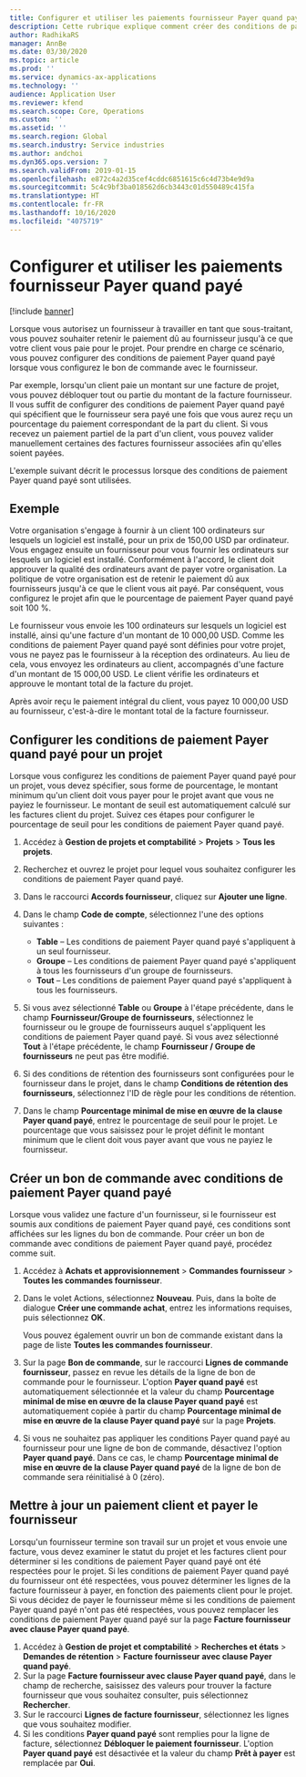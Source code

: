 ```yaml
---
title: Configurer et utiliser les paiements fournisseur Payer quand payé
description: Cette rubrique explique comment créer des conditions de paiement Payer quand payé afin que vous puissiez débloquer des paiements fournisseur partiels, en fonction des paiements des clients.
author: RadhikaRS
manager: AnnBe
ms.date: 03/30/2020
ms.topic: article
ms.prod: ''
ms.service: dynamics-ax-applications
ms.technology: ''
audience: Application User
ms.reviewer: kfend
ms.search.scope: Core, Operations
ms.custom: ''
ms.assetid: ''
ms.search.region: Global
ms.search.industry: Service industries
ms.author: andchoi
ms.dyn365.ops.version: 7
ms.search.validFrom: 2019-01-15
ms.openlocfilehash: e872c4a2d35cef4cddc6851615c6c4d73b4e9d9a
ms.sourcegitcommit: 5c4c9bf3ba018562d6cb3443c01d550489c415fa
ms.translationtype: HT
ms.contentlocale: fr-FR
ms.lasthandoff: 10/16/2020
ms.locfileid: "4075719"
---
```

# <a name="set-up-and-use-pay-when-paid-vendor-payments"></a>Configurer et utiliser les paiements fournisseur Payer quand payé

[!include [banner](../includes/banner.md)]

Lorsque vous autorisez un fournisseur à travailler en tant que sous-traitant, vous pouvez souhaiter retenir le paiement dû au fournisseur jusqu'à ce que votre client vous paie pour le projet. Pour prendre en charge ce scénario, vous pouvez configurer des conditions de paiement Payer quand payé lorsque vous configurez le bon de commande avec le fournisseur.

Par exemple, lorsqu'un client paie un montant sur une facture de projet, vous pouvez débloquer tout ou partie du montant de la facture fournisseur. Il vous suffit de configurer des conditions de paiement Payer quand payé qui spécifient que le fournisseur sera payé une fois que vous aurez reçu un pourcentage du paiement correspondant de la part du client. Si vous recevez un paiement partiel de la part d'un client, vous pouvez valider manuellement certaines des factures fournisseur associées afin qu'elles soient payées.

L'exemple suivant décrit le processus lorsque des conditions de paiement Payer quand payé sont utilisées.

## <a name="example"></a>Exemple

Votre organisation s'engage à fournir à un client 100 ordinateurs sur lesquels un logiciel est installé, pour un prix de 150,00 USD par ordinateur. Vous engagez ensuite un fournisseur pour vous fournir les ordinateurs sur lesquels un logiciel est installé. Conformément à l'accord, le client doit approuver la qualité des ordinateurs avant de payer votre organisation. La politique de votre organisation est de retenir le paiement dû aux fournisseurs jusqu'à ce que le client vous ait payé. Par conséquent, vous configurez le projet afin que le pourcentage de paiement Payer quand payé soit 100 %.

Le fournisseur vous envoie les 100 ordinateurs sur lesquels un logiciel est installé, ainsi qu'une facture d'un montant de 10 000,00 USD. Comme les conditions de paiement Payer quand payé sont définies pour votre projet, vous ne payez pas le fournisseur à la réception des ordinateurs. Au lieu de cela, vous envoyez les ordinateurs au client, accompagnés d'une facture d'un montant de 15 000,00 USD. Le client vérifie les ordinateurs et approuve le montant total de la facture du projet.

Après avoir reçu le paiement intégral du client, vous payez 10 000,00 USD au fournisseur, c'est-à-dire le montant total de la facture fournisseur.

## <a name="set-up-pwp-terms-for-a-project"></a>Configurer les conditions de paiement Payer quand payé pour un projet

Lorsque vous configurez les conditions de paiement Payer quand payé pour un projet, vous devez spécifier, sous forme de pourcentage, le montant minimum qu'un client doit vous payer pour le projet avant que vous ne payiez le fournisseur. Le montant de seuil est automatiquement calculé sur les factures client du projet. Suivez ces étapes pour configurer le pourcentage de seuil pour les conditions de paiement Payer quand payé.

1. Accédez à **Gestion de projets et comptabilité** \> **Projets** \> **Tous les projets**.
2. Recherchez et ouvrez le projet pour lequel vous souhaitez configurer les conditions de paiement Payer quand payé.
3. Dans le raccourci **Accords fournisseur**, cliquez sur **Ajouter une ligne**.
3. Dans le champ **Code de compte**, sélectionnez l'une des options suivantes :

    - **Table** – Les conditions de paiement Payer quand payé s'appliquent à un seul fournisseur.
    - **Groupe** – Les conditions de paiement Payer quand payé s'appliquent à tous les fournisseurs d'un groupe de fournisseurs.
    - **Tout** – Les conditions de paiement Payer quand payé s'appliquent à tous les fournisseurs.

4. Si vous avez sélectionné **Table** ou **Groupe** à l'étape précédente, dans le champ **Fournisseur/Groupe de fournisseurs**, sélectionnez le fournisseur ou le groupe de fournisseurs auquel s'appliquent les conditions de paiement Payer quand payé. Si vous avez sélectionné **Tout** à l'étape précédente, le champ **Fournisseur / Groupe de fournisseurs** ne peut pas être modifié.
5. Si des conditions de rétention des fournisseurs sont configurées pour le fournisseur dans le projet, dans le champ **Conditions de rétention des fournisseurs**, sélectionnez l'ID de règle pour les conditions de rétention.
6. Dans le champ **Pourcentage minimal de mise en œuvre de la clause Payer quand payé**, entrez le pourcentage de seuil pour le projet. Le pourcentage que vous saisissez pour le projet définit le montant minimum que le client doit vous payer avant que vous ne payiez le fournisseur.

## <a name="create-a-po-that-has-pwp-terms"></a>Créer un bon de commande avec conditions de paiement Payer quand payé

Lorsque vous validez une facture d'un fournisseur, si le fournisseur est soumis aux conditions de paiement Payer quand payé, ces conditions sont affichées sur les lignes du bon de commande. Pour créer un bon de commande avec conditions de paiement Payer quand payé, procédez comme suit.

1. Accédez à **Achats et approvisionnement** \> **Commandes fournisseur** \> **Toutes les commandes fournisseur**.
2. Dans le volet Actions, sélectionnez **Nouveau**. Puis, dans la boîte de dialogue **Créer une commande achat**, entrez les informations requises, puis sélectionnez **OK**.

    Vous pouvez également ouvrir un bon de commande existant dans la page de liste **Toutes les commandes fournisseur**.

4. Sur la page **Bon de commande**, sur le raccourci **Lignes de commande fournisseur**, passez en revue les détails de la ligne de bon de commande pour le fournisseur. L'option **Payer quand payé** est automatiquement sélectionnée et la valeur du champ **Pourcentage minimal de mise en œuvre de la clause Payer quand payé** est automatiquement copiée à partir du champ **Pourcentage minimal de mise en œuvre de la clause Payer quand payé** sur la page **Projets**.
6. Si vous ne souhaitez pas appliquer les conditions Payer quand payé au fournisseur pour une ligne de bon de commande, désactivez l'option **Payer quand payé**. Dans ce cas, le champ **Pourcentage minimal de mise en œuvre de la clause Payer quand payé** de la ligne de bon de commande sera réinitialisé à 0 (zéro).

## <a name="update-a-customer-payment-and-pay-the-vendor"></a>Mettre à jour un paiement client et payer le fournisseur

Lorsqu'un fournisseur termine son travail sur un projet et vous envoie une facture, vous devez examiner le statut du projet et les factures client pour déterminer si les conditions de paiement Payer quand payé ont été respectées pour le projet. Si les conditions de paiement Payer quand payé du fournisseur ont été respectées, vous pouvez déterminer les lignes de la facture fournisseur à payer, en fonction des paiements client pour le projet. Si vous décidez de payer le fournisseur même si les conditions de paiement Payer quand payé n'ont pas été respectées, vous pouvez remplacer les conditions de paiement Payer quand payé sur la page **Facture fournisseur avec clause Payer quand payé**.

1. Accédez à **Gestion de projet et comptabilité** \> **Recherches et états** \> **Demandes de rétention** \> **Facture fournisseur avec clause Payer quand payé**.
2. Sur la page **Facture fournisseur avec clause Payer quand payé**, dans le champ de recherche, saisissez des valeurs pour trouver la facture fournisseur que vous souhaitez consulter, puis sélectionnez **Rechercher**.
3. Sur le raccourci **Lignes de facture fournisseur**, sélectionnez les lignes que vous souhaitez modifier.
4. Si les conditions **Payer quand payé** sont remplies pour la ligne de facture, sélectionnez **Débloquer le paiement fournisseur**. L'option **Payer quand payé** est désactivée et la valeur du champ **Prêt à payer** est remplacée par **Oui**.
